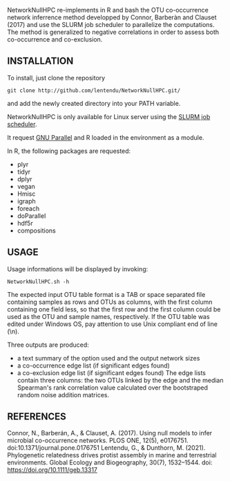 NetworkNullHPC re-implements in R and bash the OTU co-occurrence network inferrence method developped by Connor, Barberàn and Clauset (2017) and use the SLURM job scheduler to parallelize the computations.
The method is generalized to negative correlations in order to assess both co-occurrence and co-exclusion.

INSTALLATION
------------

To install, just clone the repository

	git clone http://github.com/lentendu/NetworkNullHPC.git/

and add the newly created directory into your PATH variable.

NetworkNullHPC is only available for Linux server using the [SLURM job scheduler](https://slurm.schedmd.com/).

It request [GNU Parallel](https://www.gnu.org/software/parallel/) and R loaded in the environment as a module.

In R, the following packages are requested:
 - plyr
 - tidyr
 - dplyr
 - vegan
 - Hmisc
 - igraph
 - foreach
 - doParallel
 - hdf5r
 - compositions

USAGE
-----

Usage informations will be displayed by invoking:

	NetworkNullHPC.sh -h

The expected input OTU table format is a TAB or space separated file containing samples as rows and OTUs as columns, with the first column containing one field less, so that the first row and the first column could be used as the OTU and sample names, respectively. If the OTU table was edited under Windows OS, pay attention to use Unix compliant end of line (\n).

Three outputs are produced:
 - a text summary of the option used and the output network sizes
 - a co-occurrence edge list (if significant edges found)
 - a co-exclusion edge list (if significant edges found)
  The edge lists contain three columns: the two OTUs linked by the edge and the median Spearman's rank correlation value calculated over the bootstraped random noise addition matrices.

REFERENCES
----------

Connor, N., Barberán, A., & Clauset, A. (2017). Using null models to infer microbial co-occurrence networks. PLOS ONE, 12(5), e0176751. doi:10.1371/journal.pone.0176751
Lentendu, G., & Dunthorn, M. (2021). Phylogenetic relatedness drives protist assembly in marine and terrestrial environments. Global Ecology and Biogeography, 30(7), 1532–1544. doi: https://doi.org/10.1111/geb.13317
